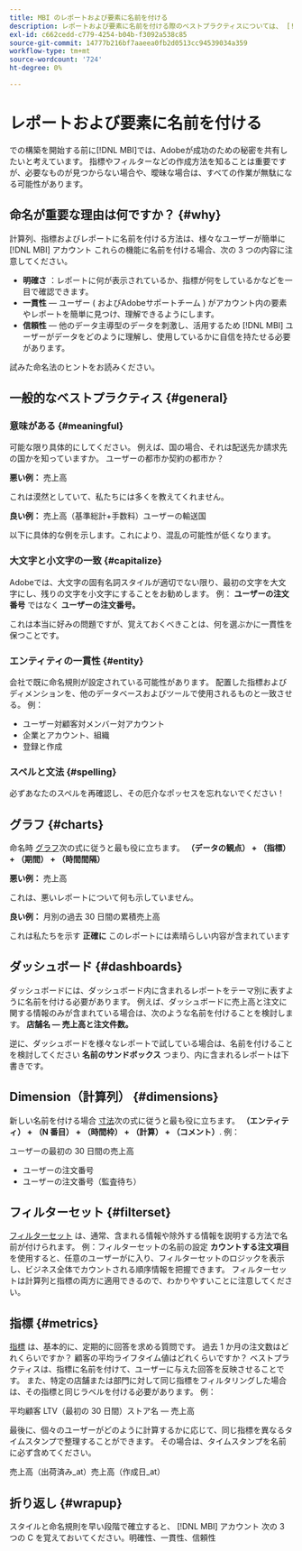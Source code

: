 ```yaml
---
title: MBI のレポートおよび要素に名前を付ける
description: レポートおよび要素に名前を付ける際のベストプラクティスについては、 [!DNL MBI].
exl-id: c662cedd-c779-4254-b04b-f3092a538c85
source-git-commit: 14777b216bf7aaeea0fb2d0513cc94539034a359
workflow-type: tm+mt
source-wordcount: '724'
ht-degree: 0%

---
```


# レポートおよび要素に名前を付ける

での構築を開始する前に[!DNL MBI]では、Adobeが成功のための秘密を共有したいと考えています。 指標やフィルターなどの作成方法を知ることは重要ですが、必要なものが見つからない場合や、曖昧な場合は、すべての作業が無駄になる可能性があります。

## 命名が重要な理由は何ですか？ {#why}

計算列、指標およびレポートに名前を付ける方法は、様々なユーザーが簡単に [!DNL MBI] アカウント これらの機能に名前を付ける場合、次の 3 つの内容に注意してください。

* **明確さ** ：レポートに何が表示されているか、指標が何をしているかなどを一目で確認できます。
* **一貫性**  — ユーザー ( およびAdobeサポートチーム ) がアカウント内の要素やレポートを簡単に見つけ、理解できるようにします。
* **信頼性**  — 他のデータ主導型のデータを刺激し、活用するため [!DNL MBI] ユーザーがデータをどのように理解し、使用しているかに自信を持たせる必要があります。

試みた命名法のヒントをお読みください。

## 一般的なベストプラクティス {#general}

### 意味がある {#meaningful}

可能な限り具体的にしてください。 例えば、国の場合、それは配送先か請求先の国かを知っていますか。 ユーザーの都市か契約の都市か？

**悪い例：**
売上高

これは漠然としていて、私たちには多くを教えてくれません。

**良い例：**
売上高（基準総計+手数料）ユーザーの輸送国

以下に具体的な例を示します。これにより、混乱の可能性が低くなります。

### 大文字と小文字の一致 {#capitalize}

Adobeでは、大文字の固有名詞スタイルが適切でない限り、最初の文字を大文字にし、残りの文字を小文字にすることをお勧めします。 例： **ユーザーの注文番号** ではなく **ユーザーの注文番号。**

これは本当に好みの問題ですが、覚えておくべきことは、何を選ぶかに一貫性を保つことです。

### エンティティの一貫性 {#entity}

会社で既に命名規則が設定されている可能性があります。 配置した指標およびディメンションを、他のデータベースおよびツールで使用されるものと一致させる。 例：

* ユーザー対顧客対メンバー対アカウント
* 企業とアカウント、組織
* 登録と作成

### スペルと文法 {#spelling}

必ずあなたのスペルを再確認し、その厄介なポッセスを忘れないでください！

## グラフ {#charts}

命名時 [グラフ](../tutorials/using-visual-report-builder.md)次の式に従うと最も役に立ちます。 **（データの観点） + （指標） + （期間） + （時間間隔）**

**悪い例：**
売上高

これは、悪いレポートについて何も示していません。

**良い例：**
月別の過去 30 日間の累積売上高

これは私たちを示す **正確に** このレポートには素晴らしい内容が含まれています

## ダッシュボード {#dashboards}

ダッシュボードには、ダッシュボード内に含まれるレポートをテーマ別に表すように名前を付ける必要があります。 例えば、ダッシュボードに売上高と注文に関する情報のみが含まれている場合は、次のような名前を付けることを検討します。 **店舗名 — 売上高と注文件数。**

逆に、ダッシュボードを様々なレポートで試している場合は、名前を付けることを検討してください **名前のサンドボックス** つまり、内に含まれるレポートは下書きです。

## Dimension（計算列） {#dimensions}

新しい名前を付ける場合 [寸法](../data-analyst/data-warehouse-mgr/creating-calculated-columns.md)次の式に従うと最も役に立ちます。 **（エンティティ） + （N 番目） + （時間枠） + （計算） + （コメント）**. 例：

ユーザーの最初の 30 日間の売上高
* ユーザーの注文番号
* ユーザーの注文番号（監査待ち）

## フィルターセット {#filterset}

[フィルターセット](../data-user/reports/ess-manage-data-filters.md) は、通常、含まれる情報や除外する情報を説明する方法で名前が付けられます。 例：フィルターセットの名前の設定 **カウントする注文項目** を使用すると、任意のユーザーがに入り、フィルターセットのロジックを表示し、ビジネス全体でカウントされる順序情報を把握できます。 フィルターセットは計算列と指標の両方に適用できるので、わかりやすいことに注意してください。

## 指標 {#metrics}

[指標](../data-user/reports/ess-manage-data-metrics.md) は、基本的に、定期的に回答を求める質問です。 過去 1 か月の注文数はどれくらいですか？ 顧客の平均ライフタイム値はどれくらいですか？ ベストプラクティスは、指標に名前を付けて、ユーザーに与えた回答を反映させることです。 また、特定の店舗または部門に対して同じ指標をフィルタリングした場合は、その指標と同じラベルを付ける必要があります。 例：

平均顧客 LTV（最初の 30 日間）ストア名 — 売上高

最後に、個々のユーザーがどのように計算するかに応じて、同じ指標を異なるタイムスタンプで整理することができます。 その場合は、タイムスタンプを名前に必ず含めてください。

売上高（出荷済み\_at）売上高（作成日\_at）

## 折り返し {#wrapup}

スタイルと命名規則を早い段階で確立すると、 [!DNL MBI] アカウント 次の 3 つの C を覚えておいてください。明確性、一貫性、信頼性
